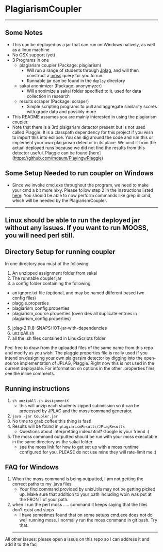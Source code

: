 # PlagiarismCoupler
----------------
## Some Notes
 - This can be deployed as a jar that can run on Windows natively, as well as a linux machine
 - No OSX support (yet)
 - 3 Programs in one
    - plagiarism coupler (Package: plagiarism)
       - Will run a range of students through [Jplag](https://github.com/jplag/jplag/releases), and will then construct a 
       [moss](http://theory.stanford.edu/~aiken/moss/) query for you to run.
       - Runnable jar can be found in the `deploy` directory
    - sakai anonimizer (Package: anonymyzer)
       - Will anonimize a sakai folder specified to it, used for data collection in research
    - results scraper (Package: scraper)
       - Simple scripting programs to pull and aggregate similarity scores with grade data and possibly more
 - This README assumes you are mainly interested in using the plagiarism coupler.
 - Note that there is a 3rd plaigarism detector present but is not used called Plaggie. It is a classpath dependency for this project if you wish to import this into eclipse. You can dig around the code and run this or implement your own plaigarism detector in its place. We omit it from the actual deployed runs because we did not find the results from this detector useful. Plaggie can be found 
 [here] (https://github.com/mdaum/PlayingwPlaggie)
 
 ## Some Setup Needed to run coupler on Windows
 - Since we invoke cmd.exe throughout the program, we need to make your cmd a bit more nixy. Please follow step 2 in the instructions listed [here](https://www.julienklepatch.com/improve-windows-command-line/). You should be able to now perform commands like grep in cmd, which will be needed by the PlagiarismCoupler.
 
 -------------------
 Linux should be able to run the deployed jar without any issues. If you want to run MOOSS, you will need perl still.
 --------------------
  
 ## Directory Setup for running coupler
 In one directory you must of the following.
 1. An unzipped assignment folder from sakai
 2. The runnable coupler jar
 3. a config folder containing the following
  - an ignore.txt file (optional, and may be named different based two config files)
  - plaggie.properties
  - plagiarism_config.properties
  - plagiarism_course.properties (overrides all duplicate entries in plagiarism_config.properties)
 5. jplag-2.11.8-SNAPSHOT-jar-with-dependencies
 6. unzipAll.sh
 7. all the .sh files contained in LinuxScripts folder
 
 Feel free to draw from the uploaded files of the same name from this repo and modify as you wish. The plaggie.properties file is really used if you intend on designing your own plaigarsim detector by digging into the open-source implementation of JPLAG, Plaggie. Right now this is not used in the current deployable. For information on options in the other .properties files, see the inline comments.
 
 ## Running instructions
 1. `sh unzipAll.sh AssignmentX`
     - this will unzip each students zipped submission so it can be processed by JPLAG and the moss command generator.
 2. `java -jar Coupler.jar`
 3. No time to grab coffee this thing is fast!
 4. Results will be found in `plagiarismResults/JPlagResults`
    - Questions about interpretting index.html? Google is your friend :)
 5. The moss command outputted should be run with your moss executable in the same directory as the sakai folder
    - see the moss link for how to get set up with a moss runtime configured for you. PLEASE do not use mine they will rate-limit me :)
    
## FAQ for Windows ##
1. When the moss command is being outputted, I am not getting the correct paths to my .java files
   - Your find command provided by unixUtils may not be getting picked up. Make sure that addition to your path including wbin was put at the FRONT of your path.
2. when I run the perl moss ..... command it keeps saying that the files don't exist and stops
   - I have sometimes found that on some setups cmd.exe does not do well running moss. I normally run the moss command in git bash. Try that.
   --------------------------------
All other issues: please open a issue on this repo so I can address it and add it to the faq
 
